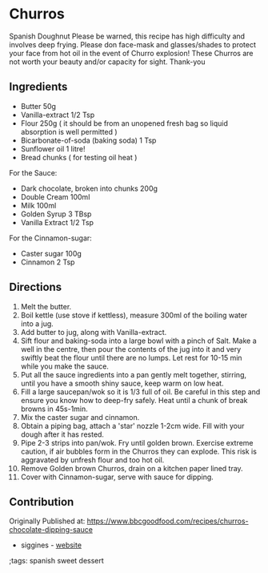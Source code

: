 # Churros

Spanish Doughnut
Please be warned, this recipe has high difficulty and involves deep frying. Please don face-mask and glasses/shades to protect your face from hot oil in the event of Churro explosion! These Churros are not worth your beauty and/or capacity for sight. Thank-you

## Ingredients

- Butter 50g
- Vanilla-extract 1/2 Tsp
- Flour 250g ( it should be from an unopened fresh bag so liquid absorption is well permitted )
- Bicarbonate-of-soda (baking soda) 1 Tsp
- Sunflower oil 1 litre!
- Bread chunks ( for testing oil heat )

For the Sauce:
- Dark chocolate, broken into chunks 200g
- Double Cream 100ml
- Milk 100ml
- Golden Syrup 3 TBsp
- Vanilla Extract 1/2 Tsp

For the Cinnamon-sugar:
- Caster sugar 100g
- Cinnamon 2 Tsp

## Directions

1. Melt the butter.
2. Boil kettle (use stove if kettless), measure 300ml of the boiling water into a jug.
3. Add butter to jug, along with Vanilla-extract.
4. Sift flour and baking-soda into a large bowl with a pinch of Salt. Make a well in the centre, then pour the contents of the jug into it and very swiftly beat the flour until there are no lumps. Let rest for 10-15 min while you make the sauce.
5. Put all the sauce ingredients into a pan gently melt together, stirring, until you have a smooth shiny sauce, keep warm on low heat.
6. Fill a large saucepan/wok so it is 1/3 full of oil. Be careful in this step and ensure you know how to deep-fry safely. Heat until a chunk of break browns in 45s-1min.
7. Mix the caster sugar and cinnamon.
8. Obtain a piping bag, attach a 'star' nozzle 1-2cm wide. Fill with your dough after it has rested.
9. Pipe 2-3 strips into pan/wok. Fry until golden brown. Exercise extreme caution, if air bubbles form in the Churros they can explode. This risk is aggravated by unfresh flour and too hot oil.
10. Remove Golden brown Churros, drain on a kitchen paper lined tray.
11. Cover with Cinnamon-sugar, serve with sauce for dipping.

## Contribution

Originally Published at: https://www.bbcgoodfood.com/recipes/churros-chocolate-dipping-sauce

- siggines - [website](http://jacobsiggins.co.uk)

;tags: spanish sweet dessert
